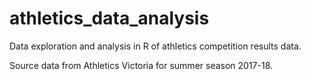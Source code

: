 # athletics_data_analysis
Data exploration and analysis in R of athletics competition results data.

Source data from Athletics Victoria for summer season 2017-18.
